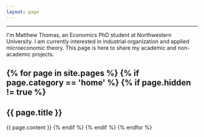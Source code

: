 ```yaml
---
layout: page
---
```

---
I'm Matthew Thomas, an Economics PhD student at Northwestern University. I am currently interested in industrial organization and applied microeconomic theory. This page is here to share my academic and non-academic projects.


{% for page in site.pages %}
	{% if page.category == 'home' %}
		{% if page.hidden != true %}
---
<h2 id="{{ page.title | slugify }}"> {{ page.title }} </h2>
{{ page.content }}
		{% endif %}
	{% endif %}
{% endfor %}

